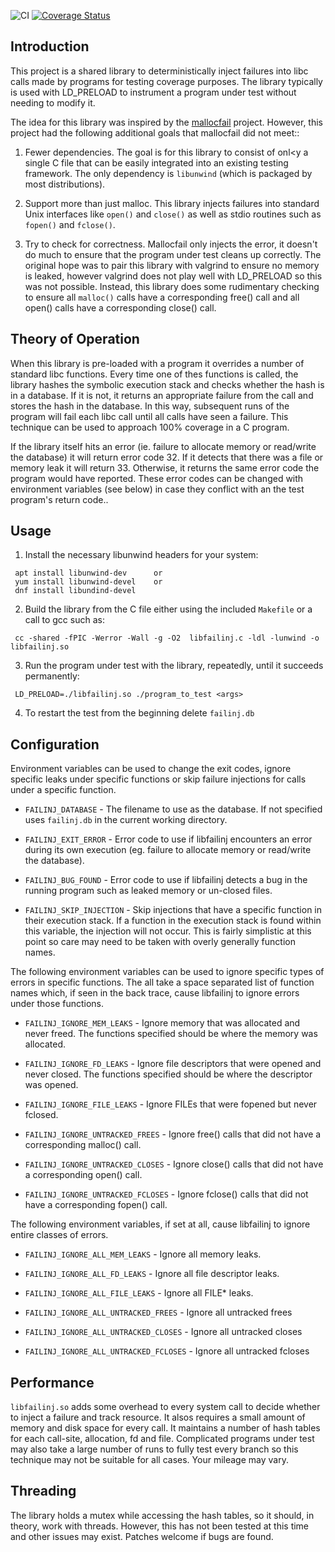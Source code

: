 ![CI]
[![Coverage Status]][Coverage Details]

## Introduction

This project is a shared library to deterministically inject failures
into libc calls made by programs for testing coverage purposes. The
library typically is used with LD_PRELOAD to instrument a program under
test without needing to modify it.

The idea for this library was inspired by the [mallocfail] project.
However, this project had the following additional goals that mallocfail
did not meet::

  1. Fewer dependencies. The goal is for this library to consist of onl<y
     a single C file that can be easily integrated into an existing testing
     framework. The only dependency is `libunwind` (which is packaged by
     most distributions).

  2. Support more than just malloc. This library injects failures into
     standard Unix interfaces like `open()` and `close()` as well as
     stdio routines such as `fopen()` and `fclose()`.

  3. Try to check for correctness. Mallocfail only injects the error,
     it doesn't do much to ensure that the program under test cleans
     up correctly. The original hope was to pair this library with
     valgrind to ensure no memory is leaked, however valgrind does not
     play well with LD_PRELOAD so this was not possible. Instead, this
     library does some rudimentary checking to ensure all `malloc()`
     calls have a corresponding free() call and all open() calls have
     a corresponding close() call.

## Theory of Operation

When this library is pre-loaded with a program it overrides a number of
standard libc functions. Every time one of thes functions is called, the
library hashes the symbolic execution stack and checks whether the hash
is in a database. If it is not, it returns an appropriate failure from
the call and stores the hash in the database. In this way, subsequent
runs of the program will fail each libc call until all calls have seen
a failure. This technique can be used to approach 100% coverage in a C
program.

If the library itself hits an error (ie. failure to allocate memory or
read/write the database) it will return error code 32. If it detects that
there was a file or memory leak it will return 33. Otherwise, it returns
the same error code the program would have reported. These error codes can
be changed with environment variables (see below) in case they
conflict with an the test program's return code..

## Usage

   1. Install the necessary libunwind headers for your system:

     apt install libunwind-dev      or
     yum install libunwind-devel    or
     dnf install libundind-devel

   2. Build the library from the C file either using the included
      `Makefile` or a call to gcc such as:

     cc -shared -fPIC -Werror -Wall -g -O2  libfailinj.c -ldl -lunwind -o libfailinj.so

   3. Run the program under test with the library, repeatedly, until it
      succeeds permanently:

     LD_PRELOAD=./libfailinj.so ./program_to_test <args>

   4. To restart the test from the beginning delete `failinj.db`

## Configuration

Environment variables can be used to change the exit codes, ignore
specific leaks under specific functions or skip failure injections for
calls under a specific function.

  * `FAILINJ_DATABASE` - The filename to use as the database. If not
     specified uses `failinj.db` in the current working directory.

  * `FAILINJ_EXIT_ERROR` - Error code to use if libfailinj encounters an
     error during its own execution (eg. failure to allocate memory or
     read/write the database).

  * `FAILINJ_BUG_FOUND` - Error code to use if libfailinj detects a bug
    in the running program such as leaked memory or un-closed files.

  * `FAILINJ_SKIP_INJECTION` - Skip injections that have a specific
     function in their execution stack. If a function in the execution
     stack is found within this variable, the injection will not occur.
     This is fairly simplistic at this point so care may need to be
     taken with overly generally function names.

The following environment variables can be used to ignore specific types
of errors in specific functions. The all take a space separated list of
function names which, if seen in the back trace, cause libfailinj to
ignore errors under those functions.

  * `FAILINJ_IGNORE_MEM_LEAKS` - Ignore memory that was allocated and
    never freed. The functions specified should be where the memory was
    allocated.

  * `FAILINJ_IGNORE_FD_LEAKS` - Ignore file descriptors that were opened
    and never closed. The functions specified should be where the
    descriptor was opened.

  * `FAILINJ_IGNORE_FILE_LEAKS` - Ignore FILEs that were fopened but
    never fclosed.

  * `FAILINJ_IGNORE_UNTRACKED_FREES` - Ignore free() calls that did not
    have a corresponding malloc() call.

  * `FAILINJ_IGNORE_UNTRACKED_CLOSES` - Ignore close() calls that did not
    have a corresponding open() call.

  * `FAILINJ_IGNORE_UNTRACKED_FCLOSES` - Ignore fclose() calls that did not
    have a corresponding fopen() call.

The following environment variables, if set at all, cause libfailinj to
ignore entire classes of errors.

  * `FAILINJ_IGNORE_ALL_MEM_LEAKS` - Ignore all memory leaks.

  * `FAILINJ_IGNORE_ALL_FD_LEAKS` - Ignore all file descriptor leaks.

  * `FAILINJ_IGNORE_ALL_FILE_LEAKS` - Ignore all FILE* leaks.

  * `FAILINJ_IGNORE_ALL_UNTRACKED_FREES` - Ignore all untracked frees

  * `FAILINJ_IGNORE_ALL_UNTRACKED_CLOSES` - Ignore all untracked closes

  * `FAILINJ_IGNORE_ALL_UNTRACKED_FCLOSES` - Ignore all untracked fcloses

## Performance

`libfailinj.so` adds some overhead to every system call to decide whether
to inject a failure and track resource. It alsos requires a small amount
of memory and disk space for every call. It maintains a number of hash tables
for each call-site, allocation, fd and file. Complicated programs under test
may also take a large number of runs to fully test every branch so
this technique may not be suitable for all cases. Your mileage may vary.

## Threading

The library holds a mutex while accessing the hash tables, so
it should, in theory, work with threads. However, this has not been
tested at this time and other issues may exist. Patches welcome if
bugs are found.


[mallocfail]: https://github.com/ralight/mallocfail

[CI]: https://github.com/lsgunth/libfailinj/workflows/CI/badge.svg
[Coverage Status]: https://coveralls.io/repos/github/lsgunth/failcov/badge.svg?branch=main
[Coverage Details]: https://coveralls.io/github/lsgunth/failcov?branch=main
